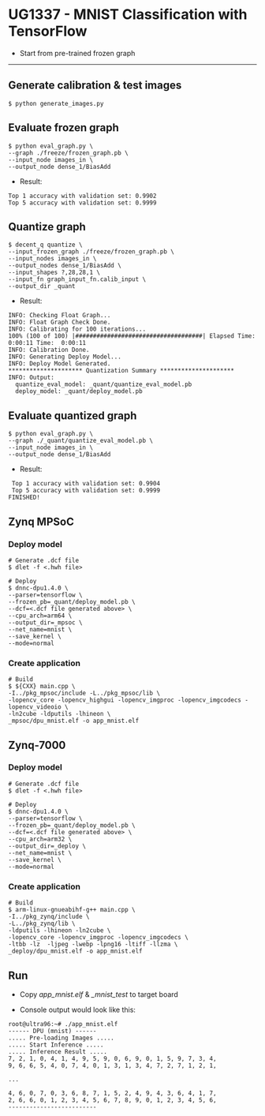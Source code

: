 # UG1337 - MNIST Classification with TensorFlow

- Start from pre-trained frozen graph

***

## Generate calibration & test images

```shell-session
$ python generate_images.py
```

## Evaluate frozen graph

```shell-session
$ python eval_graph.py \
--graph ./freeze/frozen_graph.pb \
--input_node images_in \
--output_node dense_1/BiasAdd
```

- Result:

```shell-session
Top 1 accuracy with validation set: 0.9902
Top 5 accuracy with validation set: 0.9999
```

## Quantize graph

```shell-session
$ decent_q quantize \
--input_frozen_graph ./freeze/frozen_graph.pb \
--input_nodes images_in \
--output_nodes dense_1/BiasAdd \
--input_shapes ?,28,28,1 \
--input_fn graph_input_fn.calib_input \
--output_dir _quant
```

- Result:

```shell-session
INFO: Checking Float Graph...
INFO: Float Graph Check Done.
INFO: Calibrating for 100 iterations...
100% (100 of 100) |####################################| Elapsed Time: 0:00:11 Time:  0:00:11
INFO: Calibration Done.
INFO: Generating Deploy Model...
INFO: Deploy Model Generated.
********************* Quantization Summary *********************      
INFO: Output:       
  quantize_eval_model: _quant/quantize_eval_model.pb       
  deploy_model: _quant/deploy_model.pb
```

## Evaluate quantized graph

```shell-session
$ python eval_graph.py \
--graph ./_quant/quantize_eval_model.pb \
--input_node images_in \
--output_node dense_1/BiasAdd
```

- Result:

```shell-session
 Top 1 accuracy with validation set: 0.9904
 Top 5 accuracy with validation set: 0.9999
FINISHED!
```

## Zynq MPSoC

### Deploy model

```shell-session
# Generate .dcf file
$ dlet -f <.hwh file>

# Deploy
$ dnnc-dpu1.4.0 \
--parser=tensorflow \
--frozen_pb=_quant/deploy_model.pb \
--dcf=<.dcf file generated above> \
--cpu_arch=arm64 \
--output_dir=_mpsoc \
--net_name=mnist \
--save_kernel \
--mode=normal
```

### Create application

```shell-session
# Build
$ ${CXX} main.cpp \
-I../pkg_mpsoc/include -L../pkg_mpsoc/lib \
-lopencv_core -lopencv_highgui -lopencv_imgproc -lopencv_imgcodecs -lopencv_videoio \
-ln2cube -ldputils -lhineon \
_mpsoc/dpu_mnist.elf -o app_mnist.elf
```

## Zynq-7000

### Deploy model

```shell-session
# Generate .dcf file
$ dlet -f <.hwh file>

# Deploy
$ dnnc-dpu1.4.0 \
--parser=tensorflow \
--frozen_pb=_quant/deploy_model.pb \
--dcf=<.dcf file generated above> \
--cpu_arch=arm32 \
--output_dir=_deploy \
--net_name=mnist \
--save_kernel \
--mode=normal
```

### Create application

```shell-session
# Build
$ arm-linux-gnueabihf-g++ main.cpp \
-I../pkg_zynq/include \
-L../pkg_zynq/lib \
-ldputils -lhineon -ln2cube \
-lopencv_core -lopencv_imgproc -lopencv_imgcodecs \
-ltbb -lz  -ljpeg -lwebp -lpng16 -ltiff -llzma \
_deploy/dpu_mnist.elf -o app_mnist.elf
```

## Run

- Copy _app_mnist.elf_ & _\_mnist_test_ to target board

- Console output would look like this:

```shell-session
root@ultra96:~# ./app_mnist.elf
------ DPU (mnist) ------
..... Pre-loading Images .....
..... Start Inference .....
..... Inference Result .....
7, 2, 1, 0, 4, 1, 4, 9, 5, 9, 0, 6, 9, 0, 1, 5, 9, 7, 3, 4,
9, 6, 6, 5, 4, 0, 7, 4, 0, 1, 3, 1, 3, 4, 7, 2, 7, 1, 2, 1,

...

4, 6, 0, 7, 0, 3, 6, 8, 7, 1, 5, 2, 4, 9, 4, 3, 6, 4, 1, 7,
2, 6, 6, 0, 1, 2, 3, 4, 5, 6, 7, 8, 9, 0, 1, 2, 3, 4, 5, 6,
-------------------------
```
